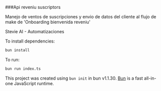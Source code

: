 ###Api reveniu suscriptors

Manejo de ventos de suscripciones y envio de datos del cliente al flujo de make de 'Onboarding bienvenida reveniu'

Stevie AI - Automatizaciones

To install dependencies:

```bash
bun install
```

To run:

```bash
bun run index.ts
```

This project was created using `bun init` in bun v1.1.30. [Bun](https://bun.sh) is a fast all-in-one JavaScript runtime.
